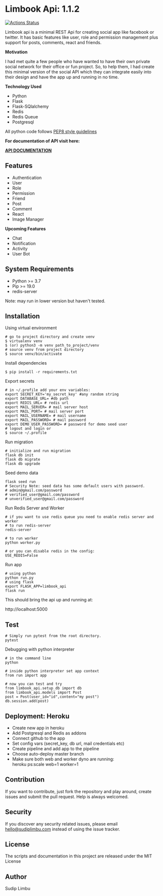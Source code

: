 # Limbook Api: 1.1.2
[![Actions Status](https://github.com/limvus/limbook-api/workflows/Build%20And%20Test/badge.svg)](https://github.com/limvus/limbook-api/actions)

Limbook api is a minimal REST Api for creating social app like facebook or twitter. 
It has basic features like user, role and permission management plus support 
for posts, comments, react and friends.

**Motivation**

I had met quite a few people who have wanted to have their own private social network
for their office or fun project. So, to help them, I had create this minimal version 
of the social API which they can integrate easily into their design and have the
app up and running in no time.

**Technology Used**
- Python
- Flask
- Flask-SQlalchemy
- Redis
- Redis Queue
- Postgresql

All python code follows [PEP8 style guidelines](https://www.python.org/dev/peps/pep-0008/) 

**For documentation of API visit here:**
 
**[API DOCUMENTATION](https://documenter.getpostman.com/view/3230491/SzmmVueg)**

## Features
- Authentication
- User
- Role
- Permission
- Friend
- Post
- Comment
- React
- Image Manager

**Upcoming Features**
- Chat
- Notification
- Activity
- User Bot

## System Requirements
- Python >= 3.7
- Pip >= 19.0
- redis-server

Note: may run in lower version but haven't tested.

## Installation
Using virtual environment
```shell script
# go to project directory and create venv
$ virtualenv venv
$ (or) python3 -m venv path_to_project/venv
# source venv from project directory
$ source venv/bin/activate
```
Install dependencies
```shell script
$ pip install -r requirements.txt
```
Export secrets
```shell script
# in ~/.profile add your env variables:
export SECRET_KEY='my_secret_key' #any random string
export DATABASE_URL= #db path
export REDIS_URL= # redis url
export MAIL_SERVER= # mail server host
export MAIL_PORT= # mail server port
export MAIL_USERNAME= # mail username
export MAIL_PASSWORD= # mail password
export DEMO_USER_PASSWORD= # password for demo seed user
# logout and login or
$ source ~/.profile
```
Run migration
```shell script
# initialize and run migration
flask db init
flask db migrate
flask db upgrade
```
Seed demo data
```shell script
flask seed run
# Security Note: seed data has some default users with password.
# admin@gmail.com/password
# verified_user@gmail.com/password
# unverified_user@gmail.com/password
```
Run Redis Server and Worker
```shell script
# if you want to use redis queue you need to enable redis server and worker
# to run redis-server
redis-server

# to run worker
python worker.py

# or you can disable redis in the config: 
USE_REDIS=False
```
Run app
```shell script
# using python
python run.py
# using flask
export FLASK_APP=limbook_api
flask run
```
This should bring the api up and running at:

http://localhost:5000

## Test
```shell script
# Simply run pytest from the root directory.
pytest
```

Debugging with python interpreter
```
# in the command line
python

# inside python interpreter set app context
from run import app

# now you can test and try
from limbook_api.setup_db import db
from limbook_api.models import Post
post = Post(user_id="id",content="my post")
db.session.add(post)
```

## Deployment: Heroku
- Create new app in heroku
- Add Postgresql and Redis as addons
- Connect github to the app
- Set config vars (secret_key, db url, mail credentials etc)
- Create pipeline and add app to the pipeline
- Choose auto-deploy master branch
- Make sure both web and worker dyno are running:  
    heroku ps:scale web=1 worker=1

## Contribution
If you want to contribute, just fork the repository and play around, create 
issues and submit the pull request. Help is always welcomed.

## Security
If you discover any security related issues, please email hello@sudiplimbu.com 
instead of using the issue tracker.

## License
The scripts and documentation in this project are released under the MIT License

## Author
Sudip Limbu